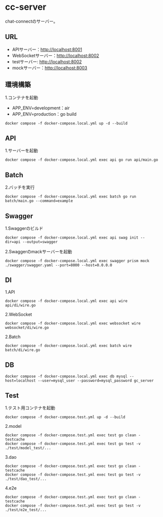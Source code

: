 # cc-server
chat-connectのサーバー。

## URL
- APIサーバー：[http://localhost:8001]()
- WebSocketサーバー：[http://localhost:8002]()
- testサーバー: [http://localhost:8002]()
- mockサーバー：[http://localhost:8003]()

## 環境構築
1.コンテナを起動
- APP_ENV=development：air
- APP_ENV=production：go build
```
docker compose -f docker-compose.local.yml up -d --build
```
## API
1.サーバーを起動
```
docker compose -f docker-compose.local.yml exec api go run api/main.go
```

## Batch
2.バッチを実行
```
docker compose -f docker-compose.local.yml exec batch go run batch/main.go --command=example
```

## Swagger
1.Swaggerのビルド
```
docker compose -f docker-compose.local.yml exec api swag init --dir=api --output=swagger
```
2.Swaggerのmackサーバーを起動
```
docker compose -f docker-compose.local.yml exec swagger prism mock ./swagger/swagger.yaml --port=8000 --host=0.0.0.0
```

## DI
1.API
```
docker compose -f docker-compose.local.yml exec api wire api/di/wire.go
```

2.WebSocket
```
docker compose -f docker-compose.local.yml exec websocket wire websocket/di/wire.go
```

2.Batch
```
docker compose -f docker-compose.local.yml exec batch wire batch/di/wire.go
```

## DB
```
docker compose -f docker-compose.local.yml exec db mysql --host=localhost --user=mysql_user --password=mysql_password gc_server
```

## Test
1.テスト用コンテナを起動
```
docker compose -f docker-compose.test.yml up -d --build
```
2.model
```
docker compose -f docker-compose.test.yml exec test go clean -testcache
docker compose -f docker-compose.test.yml exec test go test -v ./test/model_test/...
```
3.dao
```
docker compose -f docker-compose.test.yml exec test go clean -testcache
docker compose -f docker-compose.test.yml exec test go test -v ./test/dao_test/...
```
4.e2e
```
docker compose -f docker-compose.test.yml exec test go clean -testcache
docker compose -f docker-compose.test.yml exec test go test -v ./test/e2e_test/...
```
